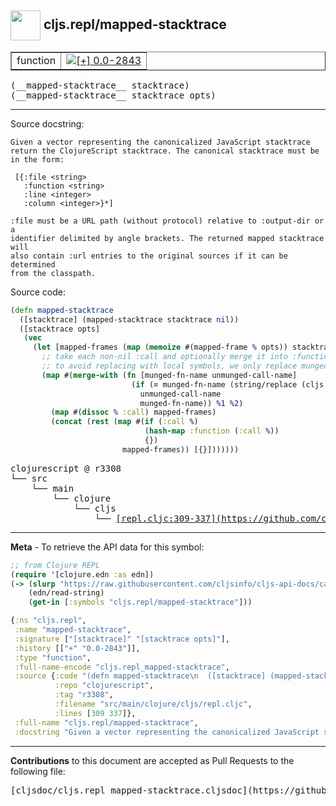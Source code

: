 ## <img width="48px" valign="middle" src="http://i.imgur.com/Hi20huC.png"> cljs.repl/mapped-stacktrace

 <table border="1">
<tr>

<td>function</td>
<td><a href="https://github.com/cljsinfo/cljs-api-docs/tree/0.0-2843"><img valign="middle" alt="[+] 0.0-2843" src="https://img.shields.io/badge/+-0.0--2843-lightgrey.svg"></a> </td>
</tr>
</table>

 <samp>
(__mapped-stacktrace__ stacktrace)<br>
</samp>
 <samp>
(__mapped-stacktrace__ stacktrace opts)<br>
</samp>

---




Source docstring:

```
Given a vector representing the canonicalized JavaScript stacktrace
return the ClojureScript stacktrace. The canonical stacktrace must be
in the form:

 [{:file <string>
   :function <string>
   :line <integer>
   :column <integer>}*]

:file must be a URL path (without protocol) relative to :output-dir or a
identifier delimited by angle brackets. The returned mapped stacktrace will
also contain :url entries to the original sources if it can be determined
from the classpath.
```

Source code:

```clj
(defn mapped-stacktrace
  ([stacktrace] (mapped-stacktrace stacktrace nil))
  ([stacktrace opts]
   (vec
     (let [mapped-frames (map (memoize #(mapped-frame % opts)) stacktrace)]
       ;; take each non-nil :call and optionally merge it into :function one-level up
       ;; to avoid replacing with local symbols, we only replace munged name if we can munge call symbol back to it
       (map #(merge-with (fn [munged-fn-name unmunged-call-name]
                           (if (= munged-fn-name (string/replace (cljs.compiler/munge unmunged-call-name) "." "$"))
                             unmunged-call-name
                             munged-fn-name)) %1 %2)
         (map #(dissoc % :call) mapped-frames)
         (concat (rest (map #(if (:call %)
                              (hash-map :function (:call %))
                              {})
                         mapped-frames)) [{}]))))))
```

 <pre>
clojurescript @ r3308
└── src
    └── main
        └── clojure
            └── cljs
                └── <ins>[repl.cljc:309-337](https://github.com/clojure/clojurescript/blob/r3308/src/main/clojure/cljs/repl.cljc#L309-L337)</ins>
</pre>


---

__Meta__ - To retrieve the API data for this symbol:

```clj
;; from Clojure REPL
(require '[clojure.edn :as edn])
(-> (slurp "https://raw.githubusercontent.com/cljsinfo/cljs-api-docs/catalog/cljs-api.edn")
    (edn/read-string)
    (get-in [:symbols "cljs.repl/mapped-stacktrace"]))
```

```clj
{:ns "cljs.repl",
 :name "mapped-stacktrace",
 :signature ["[stacktrace]" "[stacktrace opts]"],
 :history [["+" "0.0-2843"]],
 :type "function",
 :full-name-encode "cljs.repl_mapped-stacktrace",
 :source {:code "(defn mapped-stacktrace\n  ([stacktrace] (mapped-stacktrace stacktrace nil))\n  ([stacktrace opts]\n   (vec\n     (let [mapped-frames (map (memoize #(mapped-frame % opts)) stacktrace)]\n       ;; take each non-nil :call and optionally merge it into :function one-level up\n       ;; to avoid replacing with local symbols, we only replace munged name if we can munge call symbol back to it\n       (map #(merge-with (fn [munged-fn-name unmunged-call-name]\n                           (if (= munged-fn-name (string/replace (cljs.compiler/munge unmunged-call-name) \".\" \"$\"))\n                             unmunged-call-name\n                             munged-fn-name)) %1 %2)\n         (map #(dissoc % :call) mapped-frames)\n         (concat (rest (map #(if (:call %)\n                              (hash-map :function (:call %))\n                              {})\n                         mapped-frames)) [{}]))))))",
          :repo "clojurescript",
          :tag "r3308",
          :filename "src/main/clojure/cljs/repl.cljc",
          :lines [309 337]},
 :full-name "cljs.repl/mapped-stacktrace",
 :docstring "Given a vector representing the canonicalized JavaScript stacktrace\nreturn the ClojureScript stacktrace. The canonical stacktrace must be\nin the form:\n\n [{:file <string>\n   :function <string>\n   :line <integer>\n   :column <integer>}*]\n\n:file must be a URL path (without protocol) relative to :output-dir or a\nidentifier delimited by angle brackets. The returned mapped stacktrace will\nalso contain :url entries to the original sources if it can be determined\nfrom the classpath."}

```

---

__Contributions__ to this document are accepted as Pull Requests to the following file:

 <pre>
[cljsdoc/cljs.repl_mapped-stacktrace.cljsdoc](https://github.com/cljsinfo/cljs-api-docs/blob/master/cljsdoc/cljs.repl_mapped-stacktrace.cljsdoc)
</pre>

